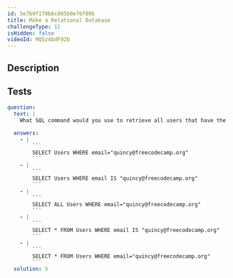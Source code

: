 ```yaml
---
id: 5e7b9f170b6c005b0e76f08b
title: Make a Relational Database
challengeType: 11
isHidden: false
videoId: MQ5z4bdF92U
---
```


## Description
<section id='description'>

</section>

## Tests
<section id='tests'>

```yml
question:
  text: |
    What SQL command would you use to retrieve all users that have the email address quincy@freecodecamp.org?

  answers:
    - |
        ```
        SELECT Users WHERE email="quincy@freecodecamp.org"
        ```
    - |
        ```
        SELECT Users WHERE email IS "quincy@freecodecamp.org"
        ```
    - |
        ```
        SELECT ALL Users WHERE email="quincy@freecodecamp.org"
        ```
    - |
        ```
        SELECT * FROM Users WHERE email IS "quincy@freecodecamp.org"
        ```
    - |
        ```
        SELECT * FROM Users WHERE email="quincy@freecodecamp.org"
        ```
  solution: 5
```

</section>
